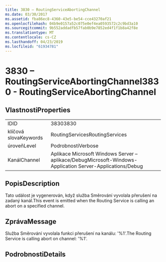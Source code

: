 ```yaml
---
title: 3830 – RoutingServiceAbortingChannel
ms.date: 03/30/2017
ms.assetid: fba86ec8-4360-43e5-be54-cce43270af21
ms.openlocfilehash: 04b9e0157a52c075e0ef4ea0593572c2c9bd3a10
ms.sourcegitcommit: 9b552addadfb57fab0b9e7852ed4f1f1b8a42f8e
ms.translationtype: MT
ms.contentlocale: cs-CZ
ms.lasthandoff: 04/23/2019
ms.locfileid: "61934781"
---
```

# <a name="3830---routingserviceabortingchannel"></a><span data-ttu-id="660a1-102">3830 – RoutingServiceAbortingChannel</span><span class="sxs-lookup"><span data-stu-id="660a1-102">3830 - RoutingServiceAbortingChannel</span></span>
## <a name="properties"></a><span data-ttu-id="660a1-103">Vlastnosti</span><span class="sxs-lookup"><span data-stu-id="660a1-103">Properties</span></span>  
  
|||  
|-|-|  
|<span data-ttu-id="660a1-104">ID</span><span class="sxs-lookup"><span data-stu-id="660a1-104">ID</span></span>|<span data-ttu-id="660a1-105">3830</span><span class="sxs-lookup"><span data-stu-id="660a1-105">3830</span></span>|  
|<span data-ttu-id="660a1-106">klíčová slova</span><span class="sxs-lookup"><span data-stu-id="660a1-106">Keywords</span></span>|<span data-ttu-id="660a1-107">RoutingServices</span><span class="sxs-lookup"><span data-stu-id="660a1-107">RoutingServices</span></span>|  
|<span data-ttu-id="660a1-108">úroveň</span><span class="sxs-lookup"><span data-stu-id="660a1-108">Level</span></span>|<span data-ttu-id="660a1-109">Podrobnosti</span><span class="sxs-lookup"><span data-stu-id="660a1-109">Verbose</span></span>|  
|<span data-ttu-id="660a1-110">Kanál</span><span class="sxs-lookup"><span data-stu-id="660a1-110">Channel</span></span>|<span data-ttu-id="660a1-111">Aplikace Microsoft Windows Server – aplikace/Debug</span><span class="sxs-lookup"><span data-stu-id="660a1-111">Microsoft-Windows-Application Server-Applications/Debug</span></span>|  
  
## <a name="description"></a><span data-ttu-id="660a1-112">Popis</span><span class="sxs-lookup"><span data-stu-id="660a1-112">Description</span></span>  
 <span data-ttu-id="660a1-113">Tato událost je vygenerován, když služba Směrování vyvolala přerušení na zadaný kanál.</span><span class="sxs-lookup"><span data-stu-id="660a1-113">This event is emitted when the Routing Service is calling an abort on a specified channel.</span></span>  
  
## <a name="message"></a><span data-ttu-id="660a1-114">Zpráva</span><span class="sxs-lookup"><span data-stu-id="660a1-114">Message</span></span>  
 <span data-ttu-id="660a1-115">Služba Směrování vyvolala funkci přerušení na kanálu: '%1'.</span><span class="sxs-lookup"><span data-stu-id="660a1-115">The Routing Service is calling abort on channel: '%1'.</span></span>  
  
## <a name="details"></a><span data-ttu-id="660a1-116">Podrobnosti</span><span class="sxs-lookup"><span data-stu-id="660a1-116">Details</span></span>
